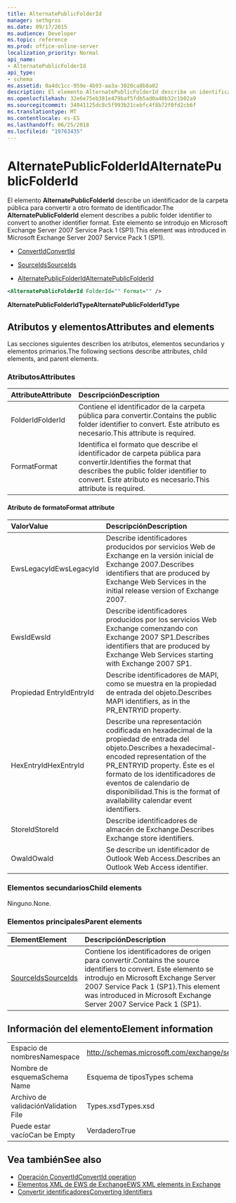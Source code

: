 ```yaml
---
title: AlternatePublicFolderId
manager: sethgros
ms.date: 09/17/2015
ms.audience: Developer
ms.topic: reference
ms.prod: office-online-server
localization_priority: Normal
api_name:
- AlternatePublicFolderId
api_type:
- schema
ms.assetid: 0a4dc1cc-959e-4b93-aa3a-3020ca8b8a02
description: El elemento AlternatePublicFolderId describe un identificador de la carpeta pública para convertir a otro formato de identificador. Este elemento se introdujo en Microsoft Exchange Server 2007 Service Pack 1 (SP1).
ms.openlocfilehash: 32e6e75eb381e479baf5fdb5ad0a40b32c1b02a9
ms.sourcegitcommit: 34041125dc8c5f993b21cebfc4f8b72f0fd2cb6f
ms.translationtype: MT
ms.contentlocale: es-ES
ms.lasthandoff: 06/25/2018
ms.locfileid: "19763435"
---
```

# <a name="alternatepublicfolderid"></a><span data-ttu-id="58d66-104">AlternatePublicFolderId</span><span class="sxs-lookup"><span data-stu-id="58d66-104">AlternatePublicFolderId</span></span>

<span data-ttu-id="58d66-105">El elemento **AlternatePublicFolderId** describe un identificador de la carpeta pública para convertir a otro formato de identificador.</span><span class="sxs-lookup"><span data-stu-id="58d66-105">The **AlternatePublicFolderId** element describes a public folder identifier to convert to another identifier format.</span></span> <span data-ttu-id="58d66-106">Este elemento se introdujo en Microsoft Exchange Server 2007 Service Pack 1 (SP1).</span><span class="sxs-lookup"><span data-stu-id="58d66-106">This element was introduced in Microsoft Exchange Server 2007 Service Pack 1 (SP1).</span></span> 
  
- [<span data-ttu-id="58d66-107">ConvertId</span><span class="sxs-lookup"><span data-stu-id="58d66-107">ConvertId</span></span>](convertid.md)
  
- [<span data-ttu-id="58d66-108">SourceIds</span><span class="sxs-lookup"><span data-stu-id="58d66-108">SourceIds</span></span>](sourceids.md)
  
- [<span data-ttu-id="58d66-109">AlternatePublicFolderId</span><span class="sxs-lookup"><span data-stu-id="58d66-109">AlternatePublicFolderId</span></span>](alternatepublicfolderid.md)
  
```xml
<AlternatePublicFolderId FolderId="" Format="" />
```

 <span data-ttu-id="58d66-110">**AlternatePublicFolderIdType**</span><span class="sxs-lookup"><span data-stu-id="58d66-110">**AlternatePublicFolderIdType**</span></span>
## <a name="attributes-and-elements"></a><span data-ttu-id="58d66-111">Atributos y elementos</span><span class="sxs-lookup"><span data-stu-id="58d66-111">Attributes and elements</span></span>

<span data-ttu-id="58d66-112">Las secciones siguientes describen los atributos, elementos secundarios y elementos primarios.</span><span class="sxs-lookup"><span data-stu-id="58d66-112">The following sections describe attributes, child elements, and parent elements.</span></span>
  
### <a name="attributes"></a><span data-ttu-id="58d66-113">Atributos</span><span class="sxs-lookup"><span data-stu-id="58d66-113">Attributes</span></span>

|<span data-ttu-id="58d66-114">**Attribute**</span><span class="sxs-lookup"><span data-stu-id="58d66-114">**Attribute**</span></span>|<span data-ttu-id="58d66-115">**Descripción**</span><span class="sxs-lookup"><span data-stu-id="58d66-115">**Description**</span></span>|
|:-----|:-----|
|<span data-ttu-id="58d66-116">FolderId</span><span class="sxs-lookup"><span data-stu-id="58d66-116">FolderId</span></span>  <br/> |<span data-ttu-id="58d66-117">Contiene el identificador de la carpeta pública para convertir.</span><span class="sxs-lookup"><span data-stu-id="58d66-117">Contains the public folder identifier to convert.</span></span> <span data-ttu-id="58d66-118">Este atributo es necesario.</span><span class="sxs-lookup"><span data-stu-id="58d66-118">This attribute is required.</span></span>  <br/> |
|<span data-ttu-id="58d66-119">Format</span><span class="sxs-lookup"><span data-stu-id="58d66-119">Format</span></span>  <br/> |<span data-ttu-id="58d66-120">Identifica el formato que describe el identificador de carpeta pública para convertir.</span><span class="sxs-lookup"><span data-stu-id="58d66-120">Identifies the format that describes the public folder identifier to convert.</span></span> <span data-ttu-id="58d66-121">Este atributo es necesario.</span><span class="sxs-lookup"><span data-stu-id="58d66-121">This attribute is required.</span></span>  <br/> |
   
#### <a name="format-attribute"></a><span data-ttu-id="58d66-122">Atributo de formato</span><span class="sxs-lookup"><span data-stu-id="58d66-122">Format attribute</span></span>

|<span data-ttu-id="58d66-123">**Valor**</span><span class="sxs-lookup"><span data-stu-id="58d66-123">**Value**</span></span>|<span data-ttu-id="58d66-124">**Descripción**</span><span class="sxs-lookup"><span data-stu-id="58d66-124">**Description**</span></span>|
|:-----|:-----|
|<span data-ttu-id="58d66-125">EwsLegacyId</span><span class="sxs-lookup"><span data-stu-id="58d66-125">EwsLegacyId</span></span>  <br/> |<span data-ttu-id="58d66-126">Describe identificadores producidos por servicios Web de Exchange en la versión inicial de Exchange 2007.</span><span class="sxs-lookup"><span data-stu-id="58d66-126">Describes identifiers that are produced by Exchange Web Services in the initial release version of Exchange 2007.</span></span>  <br/> |
|<span data-ttu-id="58d66-127">EwsId</span><span class="sxs-lookup"><span data-stu-id="58d66-127">EwsId</span></span>  <br/> |<span data-ttu-id="58d66-128">Describe identificadores producidos por los servicios Web Exchange comenzando con Exchange 2007 SP1.</span><span class="sxs-lookup"><span data-stu-id="58d66-128">Describes identifiers that are produced by Exchange Web Services starting with Exchange 2007 SP1.</span></span>  <br/> |
|<span data-ttu-id="58d66-129">Propiedad EntryId</span><span class="sxs-lookup"><span data-stu-id="58d66-129">EntryId</span></span>  <br/> |<span data-ttu-id="58d66-130">Describe identificadores de MAPI, como se muestra en la propiedad de entrada del objeto.</span><span class="sxs-lookup"><span data-stu-id="58d66-130">Describes MAPI identifiers, as in the PR_ENTRYID property.</span></span>  <br/> |
|<span data-ttu-id="58d66-131">HexEntryId</span><span class="sxs-lookup"><span data-stu-id="58d66-131">HexEntryId</span></span>  <br/> |<span data-ttu-id="58d66-132">Describe una representación codificada en hexadecimal de la propiedad de entrada del objeto.</span><span class="sxs-lookup"><span data-stu-id="58d66-132">Describes a hexadecimal-encoded representation of the PR_ENTRYID property.</span></span> <span data-ttu-id="58d66-133">Éste es el formato de los identificadores de eventos de calendario de disponibilidad.</span><span class="sxs-lookup"><span data-stu-id="58d66-133">This is the format of availability calendar event identifiers.</span></span>  <br/> |
|<span data-ttu-id="58d66-134">StoreId</span><span class="sxs-lookup"><span data-stu-id="58d66-134">StoreId</span></span>  <br/> |<span data-ttu-id="58d66-135">Describe identificadores de almacén de Exchange.</span><span class="sxs-lookup"><span data-stu-id="58d66-135">Describes Exchange store identifiers.</span></span>  <br/> |
|<span data-ttu-id="58d66-136">OwaId</span><span class="sxs-lookup"><span data-stu-id="58d66-136">OwaId</span></span>  <br/> |<span data-ttu-id="58d66-137">Se describe un identificador de Outlook Web Access.</span><span class="sxs-lookup"><span data-stu-id="58d66-137">Describes an Outlook Web Access identifier.</span></span>  <br/> |
   
### <a name="child-elements"></a><span data-ttu-id="58d66-138">Elementos secundarios</span><span class="sxs-lookup"><span data-stu-id="58d66-138">Child elements</span></span>

<span data-ttu-id="58d66-139">Ninguno.</span><span class="sxs-lookup"><span data-stu-id="58d66-139">None.</span></span>
  
### <a name="parent-elements"></a><span data-ttu-id="58d66-140">Elementos principales</span><span class="sxs-lookup"><span data-stu-id="58d66-140">Parent elements</span></span>

|<span data-ttu-id="58d66-141">**Element**</span><span class="sxs-lookup"><span data-stu-id="58d66-141">**Element**</span></span>|<span data-ttu-id="58d66-142">**Descripción**</span><span class="sxs-lookup"><span data-stu-id="58d66-142">**Description**</span></span>|
|:-----|:-----|
|[<span data-ttu-id="58d66-143">SourceIds</span><span class="sxs-lookup"><span data-stu-id="58d66-143">SourceIds</span></span>](sourceids.md) <br/> |<span data-ttu-id="58d66-144">Contiene los identificadores de origen para convertir.</span><span class="sxs-lookup"><span data-stu-id="58d66-144">Contains the source identifiers to convert.</span></span> <span data-ttu-id="58d66-145">Este elemento se introdujo en Microsoft Exchange Server 2007 Service Pack 1 (SP1).</span><span class="sxs-lookup"><span data-stu-id="58d66-145">This element was introduced in Microsoft Exchange Server 2007 Service Pack 1 (SP1).</span></span>  <br/> |
   
## <a name="element-information"></a><span data-ttu-id="58d66-146">Información del elemento</span><span class="sxs-lookup"><span data-stu-id="58d66-146">Element information</span></span>

|||
|:-----|:-----|
|<span data-ttu-id="58d66-147">Espacio de nombres</span><span class="sxs-lookup"><span data-stu-id="58d66-147">Namespace</span></span>  <br/> |http://schemas.microsoft.com/exchange/services/2006/types  <br/> |
|<span data-ttu-id="58d66-148">Nombre de esquema</span><span class="sxs-lookup"><span data-stu-id="58d66-148">Schema Name</span></span>  <br/> |<span data-ttu-id="58d66-149">Esquema de tipos</span><span class="sxs-lookup"><span data-stu-id="58d66-149">Types schema</span></span>  <br/> |
|<span data-ttu-id="58d66-150">Archivo de validación</span><span class="sxs-lookup"><span data-stu-id="58d66-150">Validation File</span></span>  <br/> |<span data-ttu-id="58d66-151">Types.xsd</span><span class="sxs-lookup"><span data-stu-id="58d66-151">Types.xsd</span></span>  <br/> |
|<span data-ttu-id="58d66-152">Puede estar vacío</span><span class="sxs-lookup"><span data-stu-id="58d66-152">Can be Empty</span></span>  <br/> |<span data-ttu-id="58d66-153">Verdadero</span><span class="sxs-lookup"><span data-stu-id="58d66-153">True</span></span>  <br/> |
   
## <a name="see-also"></a><span data-ttu-id="58d66-154">Vea también</span><span class="sxs-lookup"><span data-stu-id="58d66-154">See also</span></span>

- [<span data-ttu-id="58d66-155">Operación ConvertId</span><span class="sxs-lookup"><span data-stu-id="58d66-155">ConvertId operation</span></span>](convertid-operation.md)
- [<span data-ttu-id="58d66-156">Elementos XML de EWS de Exchange</span><span class="sxs-lookup"><span data-stu-id="58d66-156">EWS XML elements in Exchange</span></span>](ews-xml-elements-in-exchange.md)
- [<span data-ttu-id="58d66-157">Convertir identificadores</span><span class="sxs-lookup"><span data-stu-id="58d66-157">Converting Identifiers</span></span>](http://msdn.microsoft.com/library/a5391746-b6ef-4f48-8fc8-8255258651aa%28Office.15%29.aspx)

